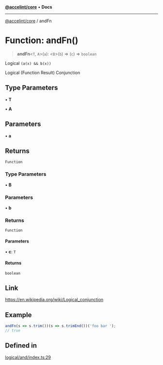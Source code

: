 [**@accelint/core**](../README.md) • **Docs**

***

[@accelint/core](../README.md) / andFn

# Function: andFn()

> **andFn**\<`T`, `A`\>(`a`): \<`B`\>(`b`) => (`c`) => `boolean`

Logical `(a(x) && b(x))`

Logical (Function Result) Conjunction

## Type Parameters

• **T**

• **A**

## Parameters

• **a**

## Returns

`Function`

### Type Parameters

• **B**

### Parameters

• **b**

### Returns

`Function`

#### Parameters

• **c**: `T`

#### Returns

`boolean`

## Link

https://en.wikipedia.org/wiki/Logical_conjunction

## Example

```ts
andFn(s => s.trim())(s => s.trimEnd())('foo bar ');
// true
```

## Defined in

[logical/and/index.ts:29](https://github.com/gohypergiant/standard-toolkit/blob/258694cea8ed8bbd956b3cf5da47c2c9debcf127/packages/core/src/logical/and/index.ts#L29)
